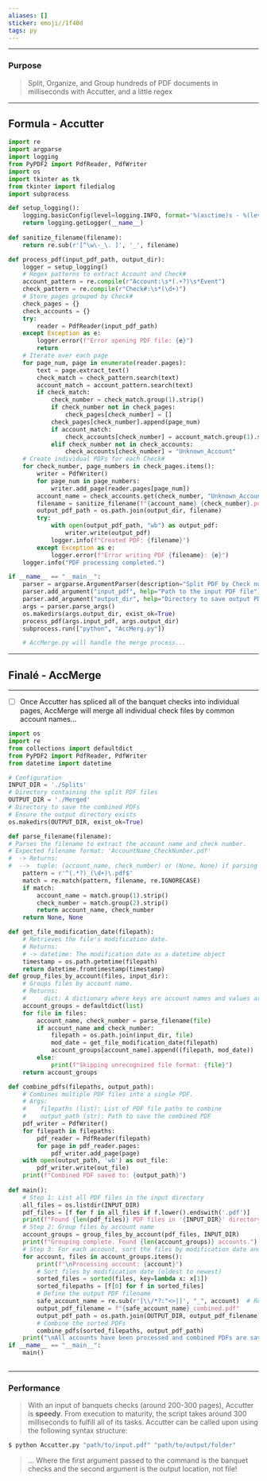 ```yaml
---
aliases: []
sticker: emoji//1f40d
tags: py
---
```

---
### **<span style='color:var(--mk-color-pink)'>Purpose</span>**
>Split, Organize, and Group hundreds of PDF documents in milliseconds with <span style='color:var(--mk-color-teal)'>Accutter</span>, and a little regex
---
## **<span style='color:var(--mk-color-pink)'>Formula</span>** - <span style='color:var(--mk-color-blue)'>Accutter</span>

```python
import re
import argparse
import logging
from PyPDF2 import PdfReader, PdfWriter
import os
import tkinter as tk
from tkinter import filedialog
import subprocess

def setup_logging():
    logging.basicConfig(level=logging.INFO, format='%(asctime)s - %(levelname)s - %(message)s')
    return logging.getLogger(__name__)
   
def sanitize_filename(filename):
    return re.sub(r'[^\w\-_\. ]', '_', filename)

def process_pdf(input_pdf_path, output_dir):
    logger = setup_logging()
    # Regex patterns to extract Account and Check#
    account_pattern = re.compile(r"Account:\s*(.+?)\s*Event")
    check_pattern = re.compile(r"Check#:\s*(\d+)")
    # Store pages grouped by Check#
    check_pages = {}
    check_accounts = {}
    try:
        reader = PdfReader(input_pdf_path)
    except Exception as e:
        logger.error(f"Error opening PDF file: {e}")
        return
    # Iterate over each page
    for page_num, page in enumerate(reader.pages):
        text = page.extract_text()
        check_match = check_pattern.search(text)
        account_match = account_pattern.search(text)
        if check_match:
            check_number = check_match.group(1).strip()
            if check_number not in check_pages:
                check_pages[check_number] = []
            check_pages[check_number].append(page_num)
            if account_match:
                check_accounts[check_number] = account_match.group(1).strip()
            elif check_number not in check_accounts:
                check_accounts[check_number] = "Unknown_Account"
    # Create individual PDFs for each Check#
    for check_number, page_numbers in check_pages.items():
        writer = PdfWriter()
        for page_num in page_numbers:
            writer.add_page(reader.pages[page_num])
        account_name = check_accounts.get(check_number, "Unknown_Account")
        filename = sanitize_filename(f"{account_name}_{check_number}.pdf")
        output_pdf_path = os.path.join(output_dir, filename)
        try:
            with open(output_pdf_path, "wb") as output_pdf:
                writer.write(output_pdf)
            logger.info(f"Created PDF: {filename}")
        except Exception as e:
            logger.error(f"Error writing PDF {filename}: {e}")
    logger.info("PDF processing completed.")

if __name__ == "__main__":
    parser = argparse.ArgumentParser(description="Split PDF by Check number")
    parser.add_argument("input_pdf", help="Path to the input PDF file")
    parser.add_argument("output_dir", help="Directory to save output PDFs")
    args = parser.parse_args()
    os.makedirs(args.output_dir, exist_ok=True)
    process_pdf(args.input_pdf, args.output_dir)
    subprocess.run(["python", "AccMerg.py"])

	# AccMerge.py will handle the merge process...

```
---
## <span style='color:var(--mk-color-pink)'>Finalé</span> - <span style='color:var(--mk-color-blue)'>AccMerge</span>
---
- [ ] Once <span style='color:var(--mk-color-pink)'>Accutter</span> has spliced all of the banquet checks into individual pages, <span style='color:var(--mk-color-pink)'>AccMerge</span> will merge all individual check files by common account names...

```python
import os
import re
from collections import defaultdict
from PyPDF2 import PdfReader, PdfWriter
from datetime import datetime

# Configuration
INPUT_DIR = './Splits' 
# Directory containing the split PDF files
OUTPUT_DIR = './Merged'  
# Directory to save the combined PDFs
# Ensure the output directory exists
os.makedirs(OUTPUT_DIR, exist_ok=True)

def parse_filename(filename):
# Parses the filename to extract the account name and check number.
# Expected filename format: 'AccountName_CheckNumber.pdf'
#  -> Returns:
#  -->	tuple: (account_name, check_number) or (None, None) if parsing fails
    pattern = r'^(.*?)_(\d+)\.pdf$'
    match = re.match(pattern, filename, re.IGNORECASE)
    if match:
        account_name = match.group(1).strip()
        check_number = match.group(2).strip()
        return account_name, check_number
    return None, None

def get_file_modification_date(filepath):
    # Retrieves the file's modification date.
    # Returns:
    # -> datetime: The modification date as a datetime object
    timestamp = os.path.getmtime(filepath)
    return datetime.fromtimestamp(timestamp)
def group_files_by_account(files, input_dir):
    # Groups files by account name.
    # Returns:
    #     dict: A dictionary where keys are account names and values are lists of file paths
    account_groups = defaultdict(list)
    for file in files:
        account_name, check_number = parse_filename(file)
        if account_name and check_number:
            filepath = os.path.join(input_dir, file)
            mod_date = get_file_modification_date(filepath)
            account_groups[account_name].append((filepath, mod_date))
        else:
            print(f"Skipping unrecognized file format: {file}")
    return account_groups

def combine_pdfs(filepaths, output_path):
    # Combines multiple PDF files into a single PDF.
    # Args:
    #    filepaths (list): List of PDF file paths to combine
    #    output_path (str): Path to save the combined PDF
    pdf_writer = PdfWriter()
    for filepath in filepaths:
        pdf_reader = PdfReader(filepath)
        for page in pdf_reader.pages:
            pdf_writer.add_page(page)
    with open(output_path, 'wb') as out_file:
        pdf_writer.write(out_file)
    print(f"Combined PDF saved to: {output_path}")
   
def main():
    # Step 1: List all PDF files in the input directory
    all_files = os.listdir(INPUT_DIR)
    pdf_files = [f for f in all_files if f.lower().endswith('.pdf')]
    print(f"Found {len(pdf_files)} PDF files in '{INPUT_DIR}' directory.")
    # Step 2: Group files by account name
    account_groups = group_files_by_account(pdf_files, INPUT_DIR)
    print(f"Grouping complete. Found {len(account_groups)} accounts.")
    # Step 3: For each account, sort the files by modification date and combine them
    for account, files in account_groups.items():
        print(f"\nProcessing account: {account}")
        # Sort files by modification date (oldest to newest)
        sorted_files = sorted(files, key=lambda x: x[1])
        sorted_filepaths = [f[0] for f in sorted_files]
        # Define the output PDF filename
        safe_account_name = re.sub(r'[\\/*?:"<>|]', "_", account)  # Replace illegal filename chars
        output_pdf_filename = f"{safe_account_name}_combined.pdf"
        output_pdf_path = os.path.join(OUTPUT_DIR, output_pdf_filename)
        # Combine the sorted PDFs
        combine_pdfs(sorted_filepaths, output_pdf_path)
    print("\nAll accounts have been processed and combined PDFs are saved.")
if __name__ == "__main__":
    main()
   
```
---
### **Performance**
>  With an input of banquets checks (around 200-300 pages), <span style='color:var(--mk-color-pink)'>Accutter</span> is **speedy**. From execution to maturity, the script takes around 300 milliseconds to fulfill all of its tasks.
>  <span style='color:var(--mk-color-pink)'>Accutter</span> can be called upon using the following syntax structure:

```zsh
$ python Accutter.py "path/to/input.pdf" "path/to/output/folder"

```
> ... Where the first argument passed to the command is the banquet checks and the second argument is the output <span style='color:var(--mk-color-teal)'>location</span>, <span style='color:var(--mk-color-red)'>not file</span>!
